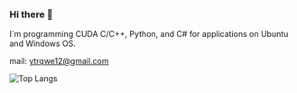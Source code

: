 ### Hi there 👋

I`m programming CUDA C/C++, Python, and C# for applications on Ubuntu and Windows OS.

mail: ytrqwe12@gmail.com

![Top Langs](https://github-readme-stats.vercel.app/api/top-langs/?username=JinFree&theme=buefy&layout=compact)
